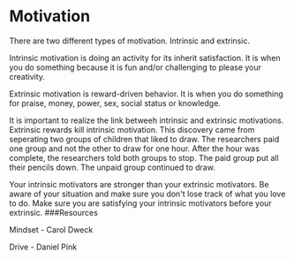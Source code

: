 # Motivation

There are two different types of motivation. Intrinsic and extrinsic.

Intrinsic motivation is doing an activity for its inherit satisfaction. It is when you do something because it is fun and/or challenging to please your creativity.

Extrinsic motivation is reward-driven behavior. It is when you do something for praise, money, power, sex, social status or knowledge.

It is important to realize the link betweeh intrinsic and extrinsic motivations. Extrinsic rewards kill intrinsic motivation. This discovery came from seperating two groups of children that liked to draw. The researchers paid one group and not the other to draw for one hour. After the hour was complete, the researchers told both groups to stop. The paid group put all their pencils down. The unpaid group continued to draw.

Your intrinsic motivators are stronger than your extrinsic motivators. Be aware of your situation and make sure you don't lose track of what you love to do. Make sure you are satisfying your intrinsic motivators before your extrinsic.
###Resources

Mindset - Carol Dweck

Drive - Daniel Pink